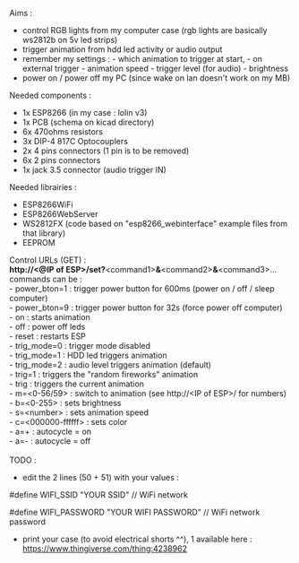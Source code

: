 Aims : 
- control RGB lights from my computer case (rgb lights are basically ws2812b on 5v led strips)
- trigger animation from hdd led activity or audio output
- remember my settings :
		- which animation to trigger at start, 
		- on external trigger
		- animation speed
		- trigger level (for audio)
		- brightness
- power on / power off my PC (since wake on lan doesn't work on my MB)

Needed components : 
- 1x ESP8266 (in my case : lolin v3)
- 1x PCB (schema on kicad directory)
- 6x 470ohms resistors
- 3x DIP-4 817C Optocouplers
- 2x 4 pins connectors (1 pin is to be removed)
- 6x 2 pins connectors
- 1x jack 3.5 connector (audio trigger IN)

Needed librairies : 
- ESP8266WiFi
- ESP8266WebServer
- WS2812FX (code based on "esp8266_webinterface" example files from that library)
- EEPROM

Control URLs (GET) : <br>
<b>http://&#60;@IP of ESP&#62;/set?</b>&#60;command1&#62;<b>&</b>&#60;command2&#62;<b>&</b>&#60;command3&#62;...<br>
	commands can be :<br>
	- power_bton=1		: trigger power button for 600ms (power on / off / sleep computer)<br>
	- power_bton=9		: trigger power button for 32s (force power off computer)<br>
	- on			: starts animation<br>
	- off			: power off leds<br>
	- reset			: restarts ESP<br>
	- trig_mode=0  		: trigger mode disabled<br>
	- trig_mode=1  		: HDD led triggers animation<br>
	- trig_mode=2  		: audio level triggers animation (default)<br>
	- trig=1		: triggers the "random fireworks" animation<br>
	- trig			: triggers the current animation<br>
	- m=&#60;0-56/59&#62;		: switch to animation (see http://&#60;IP of ESP&#62;/ for numbers)<br>
	- b=&#60;0-255&#62;		: sets brightness<br>
	- s=&#60;number&#62;		: sets animation speed<br>
	- c=&#60;000000-ffffff&#62;	: sets color<br>
	- a=+			: autocycle = on<br>
	- a=-			: autocycle = off<br>
<br>
TODO : 
- edit the 2 lines (50 + 51) with your values :

#define WIFI_SSID "YOUR SSID"     // WiFi network

#define WIFI_PASSWORD "YOUR WIFI PASSWORD" // WiFi network password

- print your case (to avoid electrical shorts ^^), 1 available here : https://www.thingiverse.com/thing:4238962
